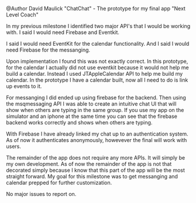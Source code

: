 @Author David Maulick
"ChatChat" - The prototype for my final app "Next Level Coach"

In my previous milestone I identified two major API's that I would be
working with. I said I would need Firebase and Eventkit.

I said I would need EventKit for the calendar functionality. And I said I
would need Firebase for the messanging.

Upon implementation I found this was not exactly correct. In this prototype,
for the calendar I actually did not use eventkit because it would not help me
build a calendar. Instead I used JTAppleCalendar API to help me build my
calendar. In the prototype I have a calendar built, now all I need to do
is link up events to it.

For messanging I did ended up using firebase for the backend. Then using the
msqmessaging API I was able to create an intuitive chat UI that will show
when others are typing in the same group.
If you use my app on the simulator and an iphone at the same time
you can see that the firebase backend works correctly and shows
when others are typing.

With Firebase I have already linked my chat up to an authentication system.
As of now it authenticates anonymously, howevever the final will work with users.

The remainder of the app does not require any more APIs. It will simply be
my own development. As of now the remainder of the app is not that
decorated simply because I know that this part of the app will be the most
straight forward. My goal for this milestone was to get messanging and
calendar prepped for further customization.

No major issues to report on.

